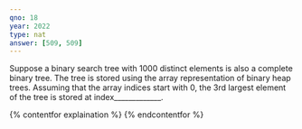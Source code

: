```yaml
---
qno: 18
year: 2022
type: nat
answer: [509, 509]
---
```



Suppose a binary search tree with 1000 distinct elements is also a complete binary tree. The tree is stored using the array representation of binary heap trees. Assuming that the array indices start with 0, the 3rd largest element of the tree is stored at index_____________. 


{% contentfor explaination %}
{% endcontentfor %}